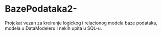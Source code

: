 # BazePodataka2-
Projekat vezan za kreiranje logickog i  relacionog modela baze podataka, modela u DataModeleru i nekih upita u SQL-u.

